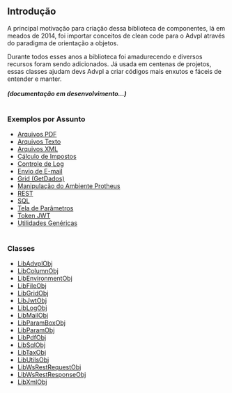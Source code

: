 ## Introdução

A principal motivação para criação dessa biblioteca de componentes, lá em meados de 2014, 
foi importar conceitos de clean code para o Advpl através do paradigma de orientação a objetos.

Durante todos esses anos a biblioteca foi amadurecendo e diversos recursos foram sendo adicionados. 
Já usada em centenas de projetos, essas classes ajudam devs Advpl a criar códigos mais enxutos e fáceis 
de entender e manter.
<br/><br/>
***(documentação em desenvolvimento...)***
<br/><br/>

### Exemplos por Assunto

- [Arquivos PDF](#)
- [Arquivos Texto](#)
- [Arquivos XML](#)
- [Cálculo de Impostos](#)
- [Controle de Log](#)
- [Envio de E-mail](#)
- [Grid (GetDados)](#)
- [Manipulação do Ambiente Protheus](#)
- [REST](#)
- [SQL](#)
- [Tela de Parâmetros](#)
- [Token JWT](#)
- [Utilidades Genéricas](#)
<br/><br/>

### Classes

- [LibAdvplObj](#)
- [LibColumnObj](#)
- [LibEnvironmentObj](#)
- [LibFileObj](#)
- [LibGridObj](#)
- [LibJwtObj](#)
- [LibLogObj](#)
- [LibMailObj](#)
- [LibParamBoxObj](#)
- [LibParamObj](#)
- [LibPdfObj](#)
- [LibSqlObj](#)
- [LibTaxObj](#)
- [LibUtilsObj](#)
- [LibWsRestRequestObj](#)
- [LibWsRestResponseObj](#)
- [LibXmlObj](#)